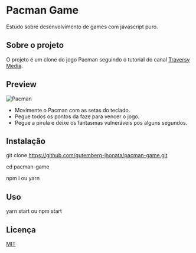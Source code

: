 # Pacman Game

Estudo sobre desenvolvimento de games com javascript puro.

## Sobre o projeto

O projeto é um clone do jogo Pacman seguindo o tutorial do canal [Traversy Media](https://www.youtube.com/watch?v=YBtzzVwrTeE).

## Preview

![Pacman](https://i.pinimg.com/originals/2b/a7/d8/2ba7d868defd2c349ec21a3c5fccba81.gif)

* Movimente o Pacman com as setas do teclado.
* Pegue todos os pontos da faze para vencer o jogo.
* Pegue a pirula e deixe os fantasmas vulneráveis pos alguns segundos.

## Instalação

git clone https://github.com/gutemberg-jhonata/pacman-game.git

cd pacman-game

npm i ou yarn

## Uso

yarn start ou npm start

## Licença

[MIT](https://choosealicense.com/licenses/mit/)

